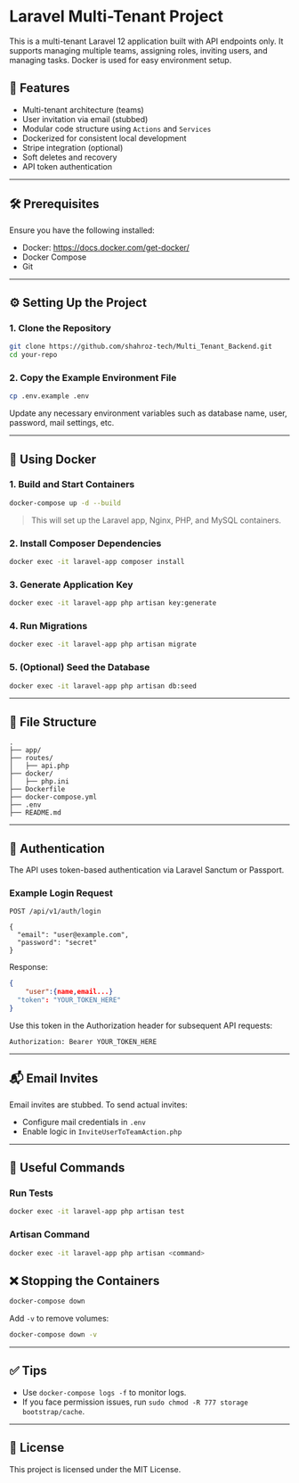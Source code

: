 # Laravel Multi-Tenant Project

This is a multi-tenant Laravel 12 application built with API endpoints only. It supports managing multiple teams, assigning roles, inviting users, and managing tasks. Docker is used for easy environment setup.

## 🚀 Features

- Multi-tenant architecture (teams)
- User invitation via email (stubbed)
- Modular code structure using `Actions` and `Services`
- Dockerized for consistent local development
- Stripe integration (optional)
- Soft deletes and recovery
- API token authentication

---

## 🛠 Prerequisites

Ensure you have the following installed:

- Docker: https://docs.docker.com/get-docker/
- Docker Compose
- Git

---

## ⚙️ Setting Up the Project

### 1. Clone the Repository

```bash
git clone https://github.com/shahroz-tech/Multi_Tenant_Backend.git
cd your-repo
```

### 2. Copy the Example Environment File

```bash
cp .env.example .env
```

Update any necessary environment variables such as database name, user, password, mail settings, etc.

---

## 🐳 Using Docker

### 1. Build and Start Containers

```bash
docker-compose up -d --build
```

> This will set up the Laravel app, Nginx, PHP, and MySQL containers.

### 2. Install Composer Dependencies

```bash
docker exec -it laravel-app composer install
```

### 3. Generate Application Key

```bash
docker exec -it laravel-app php artisan key:generate
```

### 4. Run Migrations

```bash
docker exec -it laravel-app php artisan migrate
```

### 5. (Optional) Seed the Database

```bash
docker exec -it laravel-app php artisan db:seed
```

---

## 📂 File Structure

```
.
├── app/
├── routes/
│   ├── api.php
├── docker/
│   ├── php.ini
├── Dockerfile
├── docker-compose.yml
├── .env
├── README.md
```

---

## 🔐 Authentication

The API uses token-based authentication via Laravel Sanctum or Passport.

### Example Login Request

```http
POST /api/v1/auth/login

{
  "email": "user@example.com",
  "password": "secret"
}
```

Response:
```json
{
    "user":{name,email...}
  "token": "YOUR_TOKEN_HERE"
}
```

Use this token in the Authorization header for subsequent API requests:

```
Authorization: Bearer YOUR_TOKEN_HERE
```

---

## 📬 Email Invites

Email invites are stubbed. To send actual invites:

- Configure mail credentials in `.env`
- Enable logic in `InviteUserToTeamAction.php`

---

## 🔄 Useful Commands

### Run Tests

```bash
docker exec -it laravel-app php artisan test
```


### Artisan Command

```bash
docker exec -it laravel-app php artisan <command>
```


## ❌ Stopping the Containers

```bash
docker-compose down
```

Add `-v` to remove volumes:

```bash
docker-compose down -v
```

---

## ✅ Tips

- Use `docker-compose logs -f` to monitor logs.
- If you face permission issues, run `sudo chmod -R 777 storage bootstrap/cache`.

---

## 📄 License

This project is licensed under the MIT License.
